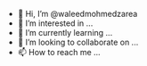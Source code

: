 - 👋 Hi, I’m @waleedmohmedzarea
- 👀 I’m interested in ...
- 🌱 I’m currently learning ...
- 💞️ I’m looking to collaborate on ...
- 📫 How to reach me ...

<!---
waleedmohmedzarea/waleedmohmedzarea is a ✨ special ✨ repository because its `README.md` (this file) appears on your GitHub profile.
You can click the Preview link to take a look at your changes.
--->
